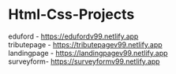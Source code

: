 # Html-Css-Projects
eduford - https://edufordv99.netlify.app <br/>
tributepage - https://tributepagev99.netlify.app <br/>
landingpage - https://landingpagev99.netlify.app <br/>
surveyform- https://surveyformv99.netlify.app <br/>
